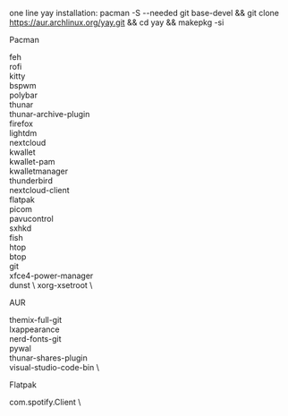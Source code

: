 one line yay installation: pacman -S --needed git base-devel && git clone https://aur.archlinux.org/yay.git && cd yay && makepkg -si

Pacman 

feh \
rofi \
kitty \
bspwm \
polybar \
thunar \
thunar-archive-plugin \
firefox \
lightdm \
nextcloud \
kwallet \
kwallet-pam \
kwalletmanager \
thunderbird \
nextcloud-client \
flatpak \
picom \
pavucontrol \
sxhkd \
fish \
htop \
btop \
git \
xfce4-power-manager \
dunst \ 
xorg-xsetroot \

AUR

themix-full-git \
lxappearance \
nerd-fonts-git \
pywal \
thunar-shares-plugin \
visual-studio-code-bin \

Flatpak

com.spotify.Client \